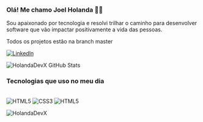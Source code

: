 ### Olá! Me chamo Joel Holanda 🙋🏽

Sou apaixonado por tecnologia e resolvi trilhar o caminho para desenvolver software que vão impactar positivamente a vida das pessoas.

Todos os projetos estão na branch master



[![Linkedln](	https://img.shields.io/badge/LinkedIn-0077B5?style=for-the-badge&logo=linkedin&logoColor=white)](https://www.linkedin.com/in/joel-holanda-372911375/)

![HolandaDevX GitHub Stats](https://github-readme-stats.vercel.app/api?username=HolandaDevX&show_icons=true)

### Tecnologias que uso no meu dia



<div style="display: inline-block"> <br>
  <img src="https://img.shields.io/badge/HTML5-E34F26?style=for-the-badge&logo=html5&logoColor=white" alt="HTML5"/> 

  <img src="https://img.shields.io/badge/CSS3-1572B6?style=for-the-badge&logo=css3&logoColor=white" alt="CSS3"/>

  <img src="https://img.shields.io/badge/JSS-F7DF1E?style=for-the-badge&logo=JSS&logoColor=white" alt="HTML5"/>
</div>

![HolandaDevX](https://github-readme-stats.vercel.app/api/top-langs/?username=HolandaDevx&hide_progress=true)
